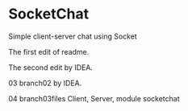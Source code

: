 # SocketChat
Simple client-server chat using Socket

The first edit of readme.

The second edit by IDEA.

03 branch02 by IDEA.

04 branch03files Client, Server, module socketchat
